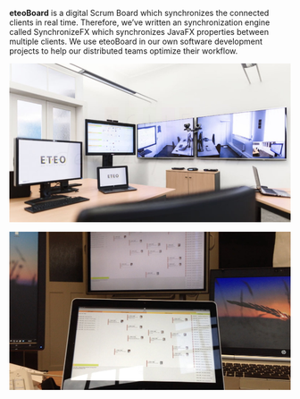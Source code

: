 **eteoBoard** is a digital Scrum Board which synchronizes the connected clients in real time. 
Therefore, we’ve written an synchronization engine called SynchronizeFX which synchronizes 
JavaFX properties between multiple clients. We use eteoBoard in our own software development 
projects to help our distributed teams optimize their workflow. 

[![Screen 1](screen1.jpg)]()

[![Screen 2](screen2.jpg)]()